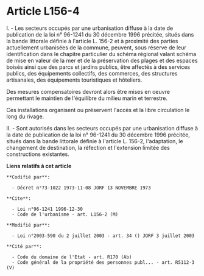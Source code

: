 # Article L156-4

I. - Les secteurs occupés par une urbanisation diffuse à la date de publication de la loi n° 96-1241 du 30 décembre 1996
précitée, situés dans la bande littorale définie à l'article L. 156-2 et à proximité des parties actuellement urbanisées de
la commune, peuvent, sous réserve de leur identification dans le chapitre particulier du schéma régional valant schéma de
mise en valeur de la mer et de la préservation des plages et des espaces boisés ainsi que des parcs et jardins publics, être
affectés à des services publics, des équipements collectifs, des commerces, des structures artisanales, des équipements
touristiques et hôteliers.

Des mesures compensatoires devront alors être mises en oeuvre permettant le maintien de l'équilibre du milieu marin et
terrestre.

Ces installations organisent ou préservent l'accès et la libre circulation le long du rivage.

II. - Sont autorisés dans les secteurs occupés par une urbanisation diffuse à la date de publication de la loi n° 96-1241 du
30 décembre 1996 précitée, situés dans la bande littorale définie à l'article L. 156-2, l'adaptation, le changement de
destination, la réfection et l'extension limitée des constructions existantes.

**Liens relatifs à cet article**

	**Codifié par**:

	  - Décret n°73-1022 1973-11-08 JORF 13 NOVEMBRE 1973

	**Cite**:

	  - Loi n°96-1241 1996-12-30
	  - Code de l'urbanisme - art. L156-2 (M)

	**Modifié par**:

	  - Loi n°2003-590 du 2 juillet 2003 - art. 34 () JORF 3 juillet 2003

	**Cité par**:

	  - Code du domaine de l'Etat - art. R170 (Ab)
	  - Code général de la propriété des personnes publ... - art. R5112-3 (V)
